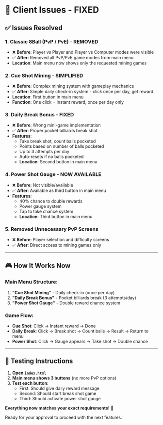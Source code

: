 # 🔧 Client Issues - FIXED

## ✅ Issues Resolved

### 1. **Classic 8Ball (PvP / PvE) - REMOVED**
- ❌ **Before**: Player vs Player and Player vs Computer modes were visible
- ✅ **After**: Removed all PvP/PvE game modes from main menu
- **Location**: Main menu now shows only the requested mining games

### 2. **Cue Shot Mining - SIMPLIFIED** 
- ❌ **Before**: Complex mining system with gameplay mechanics
- ✅ **After**: Simple daily check-in system - click once per day, get reward
- **Location**: First button in main menu
- **Function**: One click = instant reward, once per day only

### 3. **Daily Break Bonus - FIXED**
- ❌ **Before**: Wrong mini-game implementation
- ✅ **After**: Proper pocket billiards break shot
- **Features**:
  - Take break shot, count balls pocketed
  - Points based on number of balls pocketed
  - Up to 3 attempts per day
  - Auto-resets if no balls pocketed
  - **Location**: Second button in main menu

### 4. **Power Shot Gauge - NOW AVAILABLE**
- ❌ **Before**: Not visible/available
- ✅ **After**: Available as third button in main menu
- **Features**:
  - 40% chance to double rewards
  - Power gauge system
  - Tap to take chance system
  - **Location**: Third button in main menu

### 5. **Removed Unnecessary PvP Screens**
- ❌ **Before**: Player selection and difficulty screens
- ✅ **After**: Direct access to mining games only

---

## 🎮 How It Works Now

### **Main Menu Structure:**
1. **"Cue Shot Mining"** - Daily check-in (once per day)
2. **"Daily Break Bonus"** - Pocket billiards break (3 attempts/day) 
3. **"Power Shot Gauge"** - Double reward chance system

### **Game Flow:**
- **Cue Shot**: Click → Instant reward → Done
- **Daily Break**: Click → Break shot → Count balls → Result → Return to menu
- **Power Shot**: Click → Gauge appears → Take shot → Double chance

---

## 📱 Testing Instructions

1. **Open `index.html`**
2. **Main menu shows 3 buttons** (no more PvP options)
3. **Test each button**:
   - First: Should give daily reward message
   - Second: Should start break shot game
   - Third: Should activate power shot gauge

**Everything now matches your exact requirements!** 🎯

Ready for your approval to proceed with the next features.